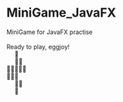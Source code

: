 # MiniGame_JavaFX

MiniGame for JavaFX practise <br /> <br />
Ready to play, eggjoy! <br />
&ensp; &nbsp; :egg: <br />
&ensp; &nbsp; :egg::egg: <br />
:egg::egg::egg::egg::egg: <br />
:egg::egg::egg: <br />
&ensp; &nbsp; :egg::egg: <br />
&ensp; &nbsp; :egg: <br />

